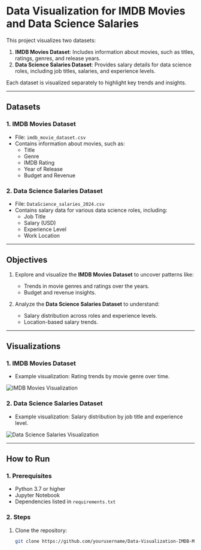 # Data Visualization for IMDB Movies and Data Science Salaries

This project visualizes two datasets:
1. **IMDB Movies Dataset**: Includes information about movies, such as titles, ratings, genres, and release years.
2. **Data Science Salaries Dataset**: Provides salary details for data science roles, including job titles, salaries, and experience levels.

Each dataset is visualized separately to highlight key trends and insights.

---

## Datasets

### 1. IMDB Movies Dataset
- File: `imdb_movie_dataset.csv`
- Contains information about movies, such as:
  - Title
  - Genre
  - IMDB Rating
  - Year of Release
  - Budget and Revenue

### 2. Data Science Salaries Dataset
- File: `DataScience_salaries_2024.csv`
- Contains salary data for various data science roles, including:
  - Job Title
  - Salary (USD)
  - Experience Level
  - Work Location

---

## Objectives

1. Explore and visualize the **IMDB Movies Dataset** to uncover patterns like:
   - Trends in movie genres and ratings over the years.
   - Budget and revenue insights.

2. Analyze the **Data Science Salaries Dataset** to understand:
   - Salary distribution across roles and experience levels.
   - Location-based salary trends.

---

## Visualizations

### 1. IMDB Movies Dataset
- Example visualization: Rating trends by movie genre over time.
  
![IMDB Movies Visualization](images/imdb_visualization.png)

### 2. Data Science Salaries Dataset
- Example visualization: Salary distribution by job title and experience level.
  
![Data Science Salaries Visualization](images/ds_salaries_visualization.png)

---

## How to Run

### **1. Prerequisites**
- Python 3.7 or higher
- Jupyter Notebook
- Dependencies listed in `requirements.txt`

### **2. Steps**
1. Clone the repository:
   ```bash
   git clone https://github.com/yourusername/Data-Visualization-IMDB-Movie-and-DS-Salaries.git

